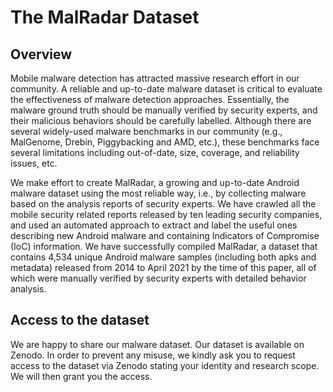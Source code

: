 # The MalRadar Dataset

## Overview
Mobile malware detection has attracted massive research effort in our community. A reliable and up-to-date malware dataset is critical to evaluate the effectiveness of malware detection approaches. Essentially, the malware ground truth should be manually verified by security experts, and their malicious behaviors should be carefully labelled. Although there are several widely-used malware benchmarks in our community (e.g., MalGenome, Drebin, Piggybacking and AMD, etc.), these benchmarks face several limitations including out-of-date, size, coverage, and reliability issues, etc.
        
We make effort to create MalRadar, a growing and up-to-date Android malware dataset using the most reliable way, i.e., by collecting malware based on the analysis reports of security experts. We have crawled all the mobile security related reports released by ten leading security companies, and used an automated approach to extract and label the useful ones describing new Android malware and containing Indicators of Compromise (IoC) information. We have successfully compiled MalRadar, a dataset that contains 4,534 unique Android malware samples (including both apks and metadata) released from 2014 to April 2021 by the time of this paper, all of which were manually verified by security experts with detailed behavior analysis. 


## Access to the dataset

We are happy to share our malware dataset. Our dataset is available on Zenodo. In order to prevent any misuse, we kindly ask you to request access to the dataset via Zenodo stating your identity and research scope. We will then grant you the access.
